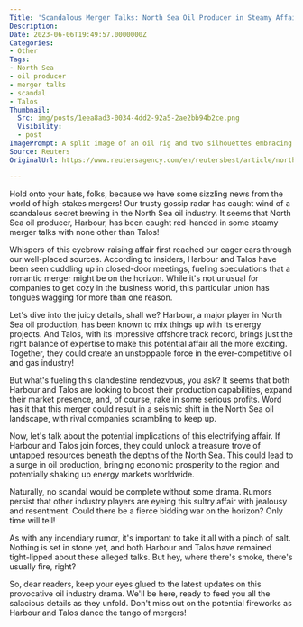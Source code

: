 ```yaml
---
Title: 'Scandalous Merger Talks: North Sea Oil Producer in Steamy Affair with Talos!'
Description: 
Date: 2023-06-06T19:49:57.0000000Z
Categories:
- Other
Tags:
- North Sea
- oil producer
- merger talks
- scandal
- Talos
Thumbnail:
  Src: img/posts/1eea8ad3-0034-4dd2-92a5-2ae2bb94b2ce.png
  Visibility:
  - post
ImagePrompt: A split image of an oil rig and two silhouettes embracing in a passionate embrace, symbolizing the scandalous merger talks between Harbour and Talos in the North Sea oil industry.
Source: Reuters
OriginalUrl: https://www.reutersagency.com/en/reutersbest/article/north-sea-oil-producer-harbour-in-merger-talks-with-talos/

---
```

Hold onto your hats, folks, because we have some sizzling news from the world of high-stakes mergers! Our trusty gossip radar has caught wind of a scandalous secret brewing in the North Sea oil industry. It seems that North Sea oil producer, Harbour, has been caught red-handed in some steamy merger talks with none other than Talos!

Whispers of this eyebrow-raising affair first reached our eager ears through our well-placed sources. According to insiders, Harbour and Talos have been seen cuddling up in closed-door meetings, fueling speculations that a romantic merger might be on the horizon. While it's not unusual for companies to get cozy in the business world, this particular union has tongues wagging for more than one reason.

Let's dive into the juicy details, shall we? Harbour, a major player in North Sea oil production, has been known to mix things up with its energy projects. And Talos, with its impressive offshore track record, brings just the right balance of expertise to make this potential affair all the more exciting. Together, they could create an unstoppable force in the ever-competitive oil and gas industry!

But what's fueling this clandestine rendezvous, you ask? It seems that both Harbour and Talos are looking to boost their production capabilities, expand their market presence, and, of course, rake in some serious profits. Word has it that this merger could result in a seismic shift in the North Sea oil landscape, with rival companies scrambling to keep up.

Now, let's talk about the potential implications of this electrifying affair. If Harbour and Talos join forces, they could unlock a treasure trove of untapped resources beneath the depths of the North Sea. This could lead to a surge in oil production, bringing economic prosperity to the region and potentially shaking up energy markets worldwide.

Naturally, no scandal would be complete without some drama. Rumors persist that other industry players are eyeing this sultry affair with jealousy and resentment. Could there be a fierce bidding war on the horizon? Only time will tell!

As with any incendiary rumor, it's important to take it all with a pinch of salt. Nothing is set in stone yet, and both Harbour and Talos have remained tight-lipped about these alleged talks. But hey, where there's smoke, there's usually fire, right?

So, dear readers, keep your eyes glued to the latest updates on this provocative oil industry drama. We'll be here, ready to feed you all the salacious details as they unfold. Don't miss out on the potential fireworks as Harbour and Talos dance the tango of mergers!

